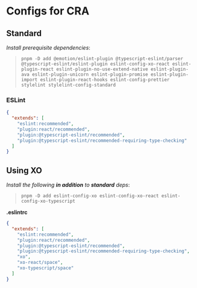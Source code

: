 # Configs for **CRA**

## **Standard**

*Install prerequisite dependencies*:
> `pnpm -D add @emotion/eslint-plugin @typescript-eslint/parser
@typescript-eslint/eslint-plugin eslint-config-xo-react eslint-plugin-react eslint-plugin-no-use-extend-native eslint-plugin-ava eslint-plugin-unicorn eslint-plugin-promise eslint-plugin-import eslint-plugin-react-hooks eslint-config-prettier stylelint stylelint-config-standard`

### ESLint

```json
{
  "extends": [
    "eslint:recommended",
    "plugin:react/recommended",
    "plugin:@typescript-eslint/recommended",
    "plugin:@typescript-eslint/recommended-requiring-type-checking"
  ]
}
``` 

## **Using XO**

*Install the following **in addition** to **standard** deps*:

> `pnpm -D add eslint-config-xo eslint-config-xo-react eslint-config-xo-typescript`

**.eslintrc**

```json
{
  "extends": [
    "eslint:recommended",
    "plugin:react/recommended",
    "plugin:@typescript-eslint/recommended",
    "plugin:@typescript-eslint/recommended-requiring-type-checking",
    "xo",
    "xo-react/space",
    "xo-typescript/space"
  ]
}
```
